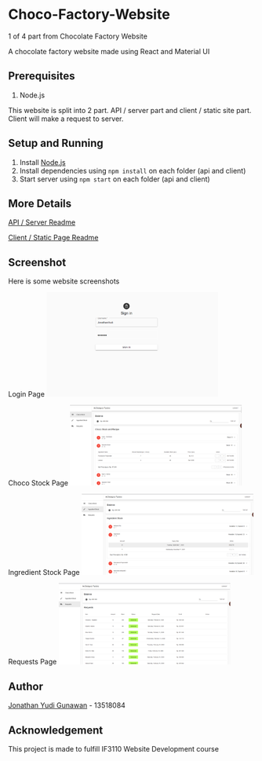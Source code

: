 # Choco-Factory-Website

1 of 4 part from Chocolate Factory Website

A chocolate factory website made using React and Material UI

## Prerequisites

1. Node.js

This website is split into 2 part. API / server part and client / static site part. Client will make a request to server.

## Setup and Running

1. Install [Node.js](https://nodejs.org/en/)
1. Install dependencies using `npm install` on each folder (api and client)
1. Start server using `npm start` on each folder (api and client)

## More Details

[API / Server Readme](./api/README.md)

[Client / Static Page Readme](./client/README.md)

## Screenshot

Here is some website screenshots

Login Page
<img src="./client/screenshot/login.png" width="350px">

Choco Stock Page
<img src="./client/screenshot/chocostock.png" width="350px">

Ingredient Stock Page
<img src="./client/screenshot/ingredientstock.png" width="350px">

Requests Page
<img src="./client/screenshot/request.png" width="350px">

## Author

[Jonathan Yudi Gunawan](https://github.com/JonathanGun/) - 13518084

## Acknowledgement

This project is made to fulfill IF3110 Website Development course
